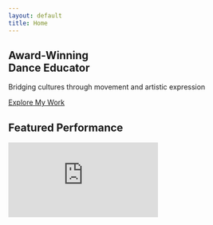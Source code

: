 ```yaml
---
layout: default
title: Home
---
```


<!-- Hero Section -->
<section class="relative min-h-screen flex items-center parallax-bg hero-bg-full" style="background-image: url('{{ '/assets/img/about-section-image.jpg' | relative_url }}');">
  <div class="absolute inset-0 parallax-overlay"></div>
  <div class="relative z-10 max-w-6xl mx-auto px-4 w-full">
    <div class="text-center md:text-left max-w-2xl">
      <h1 class="text-5xl md:text-7xl font-quicksand font-bold text-white mb-6 tracking-wide fade-in">
        Award-Winning<br>Dance Educator
      </h1>
      <p class="text-xl text-gray-300 mb-8 fade-in" style="animation-delay: 0.2s;">
        Bridging cultures through movement and artistic expression
      </p>
      <div class="mt-8 fade-in" style="animation-delay: 0.4s;">
        <a href="{{ '/work/' | relative_url }}" class="inline-block bg-gold text-black px-10 py-4 font-bold uppercase tracking-wider hover:bg-gold-light transform hover:scale-105 transition duration-300">
          Explore My Work
        </a>
      </div>
    </div>
  </div>
  <div class="absolute bottom-10 left-1/2 transform -translate-x-1/2 text-white animate-bounce">
    <i class="fas fa-chevron-down text-2xl"></i>
  </div>
</section>


<!-- Featured Video -->
<section class="bg-black py-24">
  <div class="max-w-4xl mx-auto px-4">
    <h2 class="text-4xl font-quicksand font-bold text-center mb-12 text-white tracking-wide fade-in">Featured Performance</h2>
    <div class="relative pb-[56.25%] h-0 overflow-hidden shadow-2xl fade-in">
      <iframe src="https://www.youtube.com/embed/Ee_5Jnic8SA" 
              title="Featured performance video"
              class="absolute top-0 left-0 w-full h-full"
              frameborder="0" 
              allow="accelerometer; autoplay; clipboard-write; encrypted-media; gyroscope; picture-in-picture" 
              allowfullscreen
              loading="lazy">
      </iframe>
    </div>
  </div>
</section>

<script>
  // Fade in animation on scroll
  const observerOptions = {
    threshold: 0.1,
    rootMargin: '0px 0px -100px 0px'
  };

  const observer = new IntersectionObserver(function(entries) {
    entries.forEach(entry => {
      if (entry.isIntersecting) {
        entry.target.classList.add('active');
      }
    });
  }, observerOptions);

  document.addEventListener('DOMContentLoaded', function() {
    const fadeElements = document.querySelectorAll('.fade-in');
    fadeElements.forEach(el => observer.observe(el));
  });
</script>

